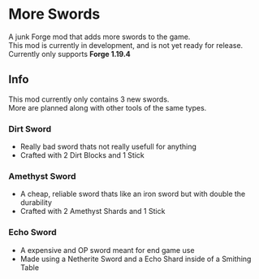 # More Swords
A junk Forge mod that adds more swords to the game. \
This mod is currently in development, and is not yet ready for release. \
Currently only supports **Forge 1.19.4**

## Info

This mod currently only contains 3 new swords. \
More are planned along with other tools of the same types.

### Dirt Sword
  - Really bad sword thats not really usefull for anything
  - Crafted with 2 Dirt Blocks and 1 Stick
  
### Amethyst Sword
  - A cheap, reliable sword thats like an iron sword but with double the durability
  - Crafted with 2 Amethyst Shards and 1 Stick
  
### Echo Sword
  - A expensive and OP sword meant for end game use
  - Made using a Netherite Sword and a Echo Shard inside of a Smithing Table
